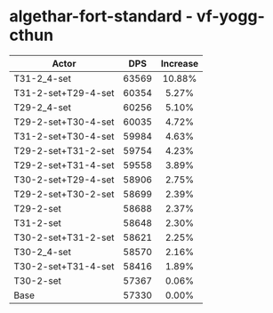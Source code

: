 # algethar-fort-standard - vf-yogg-cthun
| Actor | DPS | Increase |
|---|:---:|:---:|
|T31-2_4-set|63569|10.88%|
|T31-2-set+T29-4-set|60354|5.27%|
|T29-2_4-set|60256|5.10%|
|T29-2-set+T30-4-set|60035|4.72%|
|T31-2-set+T30-4-set|59984|4.63%|
|T29-2-set+T31-2-set|59754|4.23%|
|T29-2-set+T31-4-set|59558|3.89%|
|T30-2-set+T29-4-set|58906|2.75%|
|T29-2-set+T30-2-set|58699|2.39%|
|T29-2-set|58688|2.37%|
|T31-2-set|58648|2.30%|
|T30-2-set+T31-2-set|58621|2.25%|
|T30-2_4-set|58570|2.16%|
|T30-2-set+T31-4-set|58416|1.89%|
|T30-2-set|57367|0.06%|
|Base|57330|0.00%|
